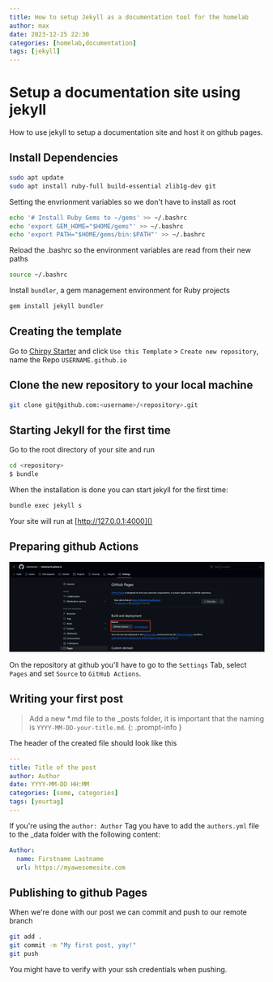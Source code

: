 ```yaml
---
title: How to setup Jekyll as a documentation tool for the homelab
author: max
date: 2023-12-25 22:30
categories: [homelab,documentation]
tags: [jekyll]
---
```


# Setup a documentation site using jekyll
How to use jekyll to setup a documentation site and host it on github pages.

## Install Dependencies
```bash
sudo apt update
sudo apt install ruby-full build-essential zlib1g-dev git
```
Setting the envrionment variables so we don't have to install as root
```bash
echo '# Install Ruby Gems to ~/gems' >> ~/.bashrc
echo 'export GEM_HOME="$HOME/gems"' >> ~/.bashrc
echo 'export PATH="$HOME/gems/bin:$PATH"' >> ~/.bashrc
```
Reload the .bashrc so the environment variables are read from their new paths
```bash
source ~/.bashrc
```

Install `bundler`, a gem management environment for Ruby projects

```bash
gem install jekyll bundler
```

## Creating the template
Go to [Chirpy Starter](https://github.com/cotes2020/chirpy-starter) and click `Use this Template` > `Create new repository`, name the Repo `USERNAME.github.io`

## Clone the new repository to your local machine
```bash
git clone git@github.com:<username>/<repository>.git
```

## Starting Jekyll for the first time
Go to the root directory of your site and run 

```bash
cd <repository>
$ bundle
```

When the installation is done you can start jekyll for the first time:

```bash
bundle exec jekyll s
```

Your site will run at [http://127.0.0.1:4000]()

## Preparing github Actions 

![Settings](/assets/images/github_pages_actions.png)

On the repository at github you'll have to go to the `Settings` Tab, select `Pages` and set `Source` to `GitHub Actions`.

## Writing your first post
> Add a new *.md file to the _posts folder, it is important that the naming is `YYYY-MM-DD-your-title.md`.
{: .prompt-info }

The header of the created file should look like this

```yml
---
title: Title of the post
author: Author
date: YYYY-MM-DD HH:MM
categories: [some, categories]
tags: [yourtag]
---
```

If you're using the `author: Author` Tag you have to add the `authors.yml` file to the _data folder with the following content:

```yml
Author:
  name: Firstname Lastname
  url: https://myawesomesite.com
```

## Publishing to github Pages

When we're done with our post we can commit and push to our remote branch

```bash
git add .
git commit -m "My first post, yay!"
git push
```

You might have to verify with your ssh credentials when pushing.
